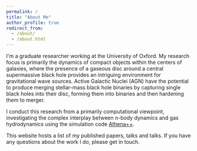 ```yaml
---
permalink: /
title: "About Me"
author_profile: true
redirect_from: 
  - /about/
  - /about.html
---
```


I'm a graduate researcher working at the University of Oxford. My research focus is primarily the dynamics of compact objects within the centers of galaxies, where the presence of a gaseous disc around a central supermassive black hole provides an intriguing environment for gravitational wave sources. Active Galactic Nuclei (AGN) have the potential to produce merging stellar-mass black hole binaries by capturing single black holes into their disc, forming them into binaries and then hardening them to merger. 

I conduct this research from a primarily computational viewpoint, investigating the complex interplay between n-body dynamics and gas hydrodynamics using the simulation code [Athena++](https://github.com/PrincetonUniversity/athena).

This website hosts a list of my published papers, talks and talks. If you have any questions about the work I do, please get in touch. 
